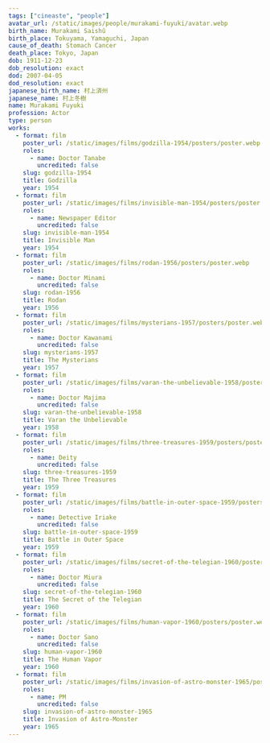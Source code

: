```yaml
---
tags: ["cineaste", "people"]
avatar_url: /static/images/people/murakami-fuyuki/avatar.webp
birth_name: Murakami Saishû
birth_place: Tokuyama, Yamaguchi, Japan
cause_of_death: Stomach Cancer
death_place: Tokyo, Japan
dob: 1911-12-23
dob_resolution: exact
dod: 2007-04-05
dod_resolution: exact
japanese_birth_name: 村上済州
japanese_name: 村上冬樹
name: Murakami Fuyuki
profession: Actor
type: person
works:
  - format: film
    poster_url: /static/images/films/godzilla-1954/posters/poster.webp
    roles:
      - name: Doctor Tanabe
        uncredited: false
    slug: godzilla-1954
    title: Godzilla
    year: 1954
  - format: film
    poster_url: /static/images/films/invisible-man-1954/posters/poster.webp
    roles:
      - name: Newspaper Editor
        uncredited: false
    slug: invisible-man-1954
    title: Invisible Man
    year: 1954
  - format: film
    poster_url: /static/images/films/rodan-1956/posters/poster.webp
    roles:
      - name: Doctor Minami
        uncredited: false
    slug: rodan-1956
    title: Rodan
    year: 1956
  - format: film
    poster_url: /static/images/films/mysterians-1957/posters/poster.webp
    roles:
      - name: Doctor Kawanami
        uncredited: false
    slug: mysterians-1957
    title: The Mysterians
    year: 1957
  - format: film
    poster_url: /static/images/films/varan-the-unbelievable-1958/posters/poster.webp
    roles:
      - name: Doctor Majima
        uncredited: false
    slug: varan-the-unbelievable-1958
    title: Varan the Unbelievable
    year: 1958
  - format: film
    poster_url: /static/images/films/three-treasures-1959/posters/poster.webp
    roles:
      - name: Deity
        uncredited: false
    slug: three-treasures-1959
    title: The Three Treasures
    year: 1959
  - format: film
    poster_url: /static/images/films/battle-in-outer-space-1959/posters/poster.webp
    roles:
      - name: Detective Iriake
        uncredited: false
    slug: battle-in-outer-space-1959
    title: Battle in Outer Space
    year: 1959
  - format: film
    poster_url: /static/images/films/secret-of-the-telegian-1960/posters/poster.webp
    roles:
      - name: Doctor Miura
        uncredited: false
    slug: secret-of-the-telegian-1960
    title: The Secret of the Telegian
    year: 1960
  - format: film
    poster_url: /static/images/films/human-vapor-1960/posters/poster.webp
    roles:
      - name: Doctor Sano
        uncredited: false
    slug: human-vapor-1960
    title: The Human Vapor
    year: 1960
  - format: film
    poster_url: /static/images/films/invasion-of-astro-monster-1965/posters/poster.webp
    roles:
      - name: PM
        uncredited: false
    slug: invasion-of-astro-monster-1965
    title: Invasion of Astro-Monster
    year: 1965
---
```

